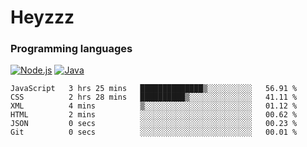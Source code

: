 # Heyzzz  

### Programming languages  

[![Node.js](https://img.shields.io/badge/-Node.js-262626?style=for-the-badge)](https://nodejs.org)
[![Java](https://img.shields.io/badge/-Java-262626?style=for-the-badge)](https://java.com)

<!--START_SECTION:waka-->

```text
JavaScript   3 hrs 25 mins   ██████████████▒░░░░░░░░░░   56.91 %
CSS          2 hrs 28 mins   ██████████▒░░░░░░░░░░░░░░   41.11 %
XML          4 mins          ▒░░░░░░░░░░░░░░░░░░░░░░░░   01.12 %
HTML         2 mins          ░░░░░░░░░░░░░░░░░░░░░░░░░   00.62 %
JSON         0 secs          ░░░░░░░░░░░░░░░░░░░░░░░░░   00.23 %
Git          0 secs          ░░░░░░░░░░░░░░░░░░░░░░░░░   00.01 %
```

<!--END_SECTION:waka-->
